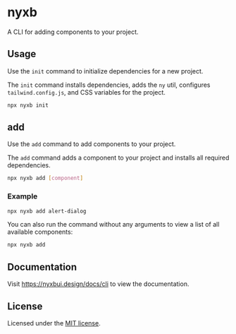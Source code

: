 # nyxb

A CLI for adding components to your project.

## Usage

Use the `init` command to initialize dependencies for a new project.

The `init` command installs dependencies, adds the `ny` util, configures `tailwind.config.js`, and CSS variables for the project.

```bash
npx nyxb init
```

## add

Use the `add` command to add components to your project.

The `add` command adds a component to your project and installs all required dependencies.

```bash
npx nyxb add [component]
```

### Example

```bash
npx nyxb add alert-dialog
```

You can also run the command without any arguments to view a list of all available components:

```bash
npx nyxb add
```

## Documentation

Visit https://nyxbui.design/docs/cli to view the documentation.

## License

Licensed under the [MIT license](https://github.com/nyxb-ui/ui/blob/main/LICENSE.md).
